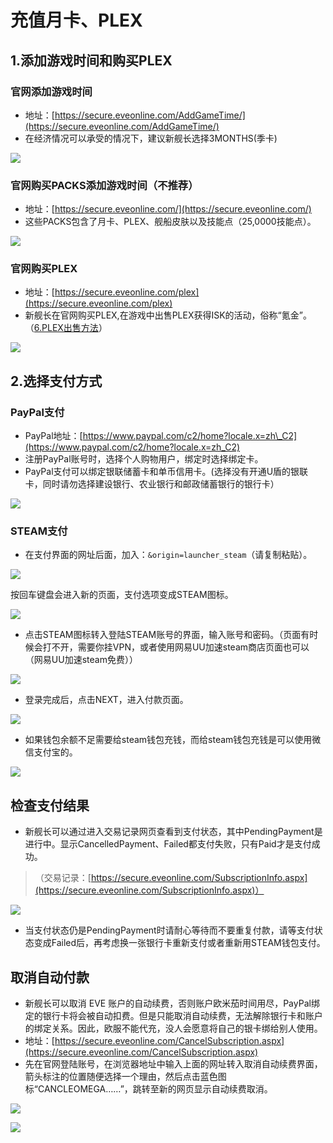 # 充值月卡、PLEX

## 1.添加游戏时间和购买PLEX

### 官网添加游戏时间

* 地址：[https://secure.eveonline.com/AddGameTime/](https://secure.eveonline.com/AddGameTime/)
* 在经济情况可以承受的情况下，建议新舰长选择3MONTHS\(季卡\)

![](https://github.com/YunYuyuko/Fored/tree/8d1cf07bcc7d93b307afa258f4bd500fa6959b9f/.gitbook/assets/1586274048677-5a06be11a786275d.png)

### 官网购买PACKS添加游戏时间（不推荐）

* 地址：[https://secure.eveonline.com/](https://secure.eveonline.com/)
* 这些PACKS包含了月卡、PLEX、舰船皮肤以及技能点（25,0000技能点）。

![](https://github.com/YunYuyuko/Fored/tree/8d1cf07bcc7d93b307afa258f4bd500fa6959b9f/.gitbook/assets/1586275428782-54f3e763b31363a6.png)

### 官网购买PLEX

* 地址：[https://secure.eveonline.com/plex](https://secure.eveonline.com/plex)
* 新舰长在官网购买PLEX,在游戏中出售PLEX获得ISK的活动，俗称“氪金”。（[6.PLEX出售方法](https://wiki.chuangshiqingyu.com/part1/sell-plex)）

![](https://github.com/YunYuyuko/Fored/tree/8d1cf07bcc7d93b307afa258f4bd500fa6959b9f/.gitbook/assets/1586276286568-35fb46a08c4e2e54.png)

## 2.选择支付方式

### PayPal支付

* PayPal地址：[https://www.paypal.com/c2/home?locale.x=zh\_C2](https://www.paypal.com/c2/home?locale.x=zh_C2)
* 注册PayPal账号时，选择个人购物用户，绑定时选择绑定卡。
* PayPal支付可以绑定银联储蓄卡和单币信用卡。\(选择没有开通U盾的银联卡，同时请勿选择建设银行、农业银行和邮政储蓄银行的银行卡）

![](https://github.com/YunYuyuko/Fored/tree/8d1cf07bcc7d93b307afa258f4bd500fa6959b9f/.gitbook/assets/1586278530556-e9f4b1a318968ddb.png)

### STEAM支付

* 在支付界面的网址后面，加入：`&origin=launcher_steam`（请复制粘贴）。

![](https://github.com/YunYuyuko/Fored/tree/8d1cf07bcc7d93b307afa258f4bd500fa6959b9f/.gitbook/assets/1586278653395-74162eff2914904a.png)

按回车键盘会进入新的页面，支付选项变成STEAM图标。

![](https://github.com/YunYuyuko/Fored/tree/8d1cf07bcc7d93b307afa258f4bd500fa6959b9f/.gitbook/assets/1586278669090-5d56684f60e82473.png)

* 点击STEAM图标转入登陆STEAM账号的界面，输入账号和密码。（页面有时候会打不开，需要你挂VPN，或者使用网易UU加速steam商店页面也可以（网易UU加速steam免费））

![](https://github.com/YunYuyuko/Fored/tree/8d1cf07bcc7d93b307afa258f4bd500fa6959b9f/.gitbook/assets/1586279141204-e1d2fb3e328e668a.png)

* 登录完成后，点击NEXT，进入付款页面。

![](https://github.com/YunYuyuko/Fored/tree/8d1cf07bcc7d93b307afa258f4bd500fa6959b9f/.gitbook/assets/1586279305336-eed65bd37f6e1bb8.png)

* 如果钱包余额不足需要给steam钱包充钱，而给steam钱包充钱是可以使用微信支付宝的。

![](https://github.com/YunYuyuko/Fored/tree/8d1cf07bcc7d93b307afa258f4bd500fa6959b9f/.gitbook/assets/1586279391264-3f1577a99a5f13d7.png)

## 检查支付结果

* 新舰长可以通过进入交易记录网页查看到支付状态，其中PendingPayment是进行中。显示CancelledPayment、Failed都支付失败，只有Paid才是支付成功。

> （交易记录：[https://secure.eveonline.com/SubscriptionInfo.aspx](https://secure.eveonline.com/SubscriptionInfo.aspx)）

![](https://github.com/YunYuyuko/Fored/tree/8d1cf07bcc7d93b307afa258f4bd500fa6959b9f/.gitbook/assets/1586277484041-70867f958fbf80c7.png)

* 当支付状态仍是PendingPayment时请耐心等待而不要重复付款，请等支付状态变成Failed后，再考虑换一张银行卡重新支付或者重新用STEAM钱包支付。

## 取消自动付款

* 新舰长可以取消 EVE 账户的自动续费，否则账户欧米茄时间用尽，PayPal绑定的银行卡将会被自动扣费。但是只能取消自动续费，无法解除银行卡和账户的绑定关系。因此，欧服不能代充，没人会愿意将自己的银卡绑给别人使用。
* 地址：[https://secure.eveonline.com/CancelSubscription.aspx](https://secure.eveonline.com/CancelSubscription.aspx)
* 先在官网登陆账号，在浏览器地址中输入上面的网址转入取消自动续费界面，箭头标注的位置随便选择一个理由，然后点击蓝色图标“CANCLEOMEGA……”，跳转至新的网页显示自动续费取消。

![](https://github.com/YunYuyuko/Fored/tree/8d1cf07bcc7d93b307afa258f4bd500fa6959b9f/.gitbook/assets/1586571058015-283f2a50c423173d.png)

![](https://github.com/YunYuyuko/Fored/tree/8d1cf07bcc7d93b307afa258f4bd500fa6959b9f/.gitbook/assets/1586571986026-dedb93448cfda089.png)

